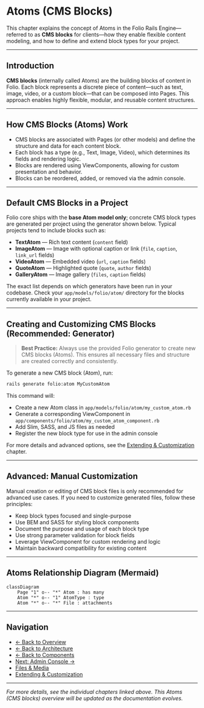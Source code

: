 # Atoms (CMS Blocks)

This chapter explains the concept of Atoms in the Folio Rails Engine—referred to as **CMS blocks** for clients—how they enable flexible content modeling, and how to define and extend block types for your project.

---

## Introduction

**CMS blocks** (internally called Atoms) are the building blocks of content in Folio. Each block represents a discrete piece of content—such as text, image, video, or a custom block—that can be composed into Pages. This approach enables highly flexible, modular, and reusable content structures.

---

## How CMS Blocks (Atoms) Work

- CMS blocks are associated with Pages (or other models) and define the structure and data for each content block.
- Each block has a type (e.g., Text, Image, Video), which determines its fields and rendering logic.
- Blocks are rendered using ViewComponents, allowing for custom presentation and behavior.
- Blocks can be reordered, added, or removed via the admin console.

---

## Default CMS Blocks in a Project

Folio core ships with the **base Atom model only**; concrete CMS block types are generated per project using the generator shown below. Typical projects tend to include blocks such as:

- **TextAtom** — Rich text content (`content` field)
- **ImageAtom** — Image with optional caption or link (`file`, `caption`, `link_url` fields)
- **VideoAtom** — Embedded video (`url`, `caption` fields)
- **QuoteAtom** — Highlighted quote (`quote`, `author` fields)
- **GalleryAtom** — Image gallery (`files`, `caption` fields)

The exact list depends on which generators have been run in your codebase. Check your `app/models/folio/atom/` directory for the blocks currently available in your project.

---

## Creating and Customizing CMS Blocks (Recommended: Generator)

> **Best Practice:** Always use the provided Folio generator to create new CMS blocks (Atoms). This ensures all necessary files and structure are created correctly and consistently.

To generate a new CMS block (Atom), run:

```sh
rails generate folio:atom MyCustomAtom
```

This command will:
- Create a new Atom class in `app/models/folio/atom/my_custom_atom.rb`
- Generate a corresponding ViewComponent in `app/components/folio/atom/my_custom_atom_component.rb`
- Add Slim, SASS, and JS files as needed
- Register the new block type for use in the admin console

For more details and advanced options, see the [Extending & Customization](extending.md) chapter.

---

## Advanced: Manual Customization

Manual creation or editing of CMS block files is only recommended for advanced use cases. If you need to customize generated files, follow these principles:
- Keep block types focused and single-purpose
- Use BEM and SASS for styling block components
- Document the purpose and usage of each block type
- Use strong parameter validation for block fields
- Leverage ViewComponent for custom rendering and logic
- Maintain backward compatibility for existing content

---

## Atoms Relationship Diagram (Mermaid)

```mermaid
classDiagram
    Page "1" o-- "*" Atom : has many
    Atom "*" o-- "1" AtomType : type
    Atom "*" o-- "*" File : attachments
```

---

## Navigation

- [← Back to Overview](overview.md)
- [← Back to Architecture](architecture.md)
- [← Back to Components](components.md)
- [Next: Admin Console →](admin.md)
- [Files & Media](files.md)
- [Extending & Customization](extending.md)

---

*For more details, see the individual chapters linked above. This Atoms (CMS blocks) overview will be updated as the documentation evolves.* 